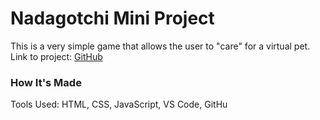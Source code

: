 # Nadagotchi Mini Project
This is a very simple game that allows the user to "care" for a virtual pet.
Link to project: [GitHub](https://nadianicole1990.github.io/tamagotchi-mini-project/)
### How It's Made
Tools Used: HTML, CSS, JavaScript, VS Code, GitHu
